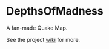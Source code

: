 # DepthsOfMadness
A fan-made Quake Map.

See the project [wiki](https://github.com/GavinKWade01/DepthsOfMadness/wiki) for more. 
